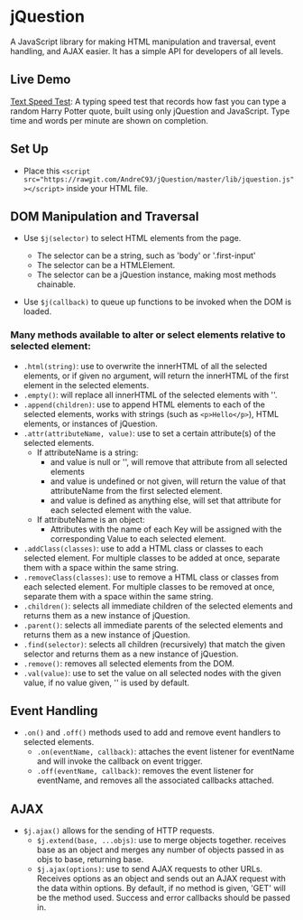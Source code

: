 # jQuestion
A JavaScript library for making HTML manipulation and traversal, event handling, and AJAX easier. It has a simple API for developers of all levels.

## Live Demo
[Text Speed Test](http://www.andrechow.com/jQuestion/ "Text Speed Test"): A typing speed test that records how fast you can type a random Harry Potter quote, built using only jQuestion and JavaScript. Type time and words per minute are shown on completion.


## Set Up
* Place this `<script src="https://rawgit.com/AndreC93/jQuestion/master/lib/jquestion.js"></script>` inside your HTML file. 

## DOM Manipulation and Traversal
* Use `$j(selector)` to select HTML elements from the page. 
    * The selector can be a string, such as 'body' or '.first-input'
    * The selector can be a HTMLElement. 
    * The selector can be a jQuestion instance, making most methods chainable.

* Use `$j(callback)` to queue up functions to be invoked when the DOM is loaded. 

### Many methods available to alter or select elements relative to selected element: 
   * `.html(string)`: use to overwrite the innerHTML of all the selected elements, or if given no argument, will return the innerHTML of the first element in the selected elements.
   * `.empty()`: will replace all innerHTML of the selected elements with ''.
   * `.append(children)`: use to append HTML elements to each of the selected elements, works with strings (such as `<p>Hello</p>`), HTML elements, or instances of jQuestion. 
   * `.attr(attributeName, value)`: use to set a certain attribute(s) of the selected elements. 
      * If attributeName is a string:
        * and value is null or '', will remove that attribute from all selected elements
        * and value is undefined or not given, will return the value of that attributeName from the first selected element. 
        * and value is defined as anything else, will set that attribute for each selected element with the value.
      * If attributeName is an object:
        * Attributes with the name of each Key will be assigned with the corresponding Value to each selected element.
   * `.addClass(classes)`: use to add a HTML class or classes to each selected element. For multiple classes to be added at once, separate them with a space within the same string.
   * `.removeClass(classes)`: use to remove a HTML class or classes from each selected element. For multiple classes to be removed at once, separate them with a space within the same string.
   * `.children()`: selects all immediate children of the selected elements and returns them as a new instance of jQuestion.
   * `.parent()`: selects all immediate parents of the selected elements and returns them as a new instance of jQuestion.
   * `.find(selector)`: selects all children (recursively) that match the given selector and returns them as a new instance of jQuestion.
   * `.remove()`: removes all selected elements from the DOM.
   * `.val(value)`: use to set the value on all selected nodes with the given value, if no value given, '' is used by default.

## Event Handling
* `.on()` and `.off()` methods used to add and remove event handlers to selected elements.
  * `.on(eventName, callback)`: attaches the event listener for eventName and will invoke the callback on event trigger.
  *  `.off(eventName, callback)`: removes the event listener for eventName, and removes all the associated callbacks attached. 

## AJAX
* `$j.ajax()` allows for the sending of HTTP requests.
  * `$j.extend(base, ...objs)`: use to merge objects together. receives base as an object and merges any number of objects passed in as objs to base, returning base. 
  * `$j.ajax(options)`: use to send AJAX requests to other URLs. Receives options as an object and sends out an AJAX request with the data within options. By default, if no method is given, 'GET' will be the method used. Success and error callbacks should be passed in. 